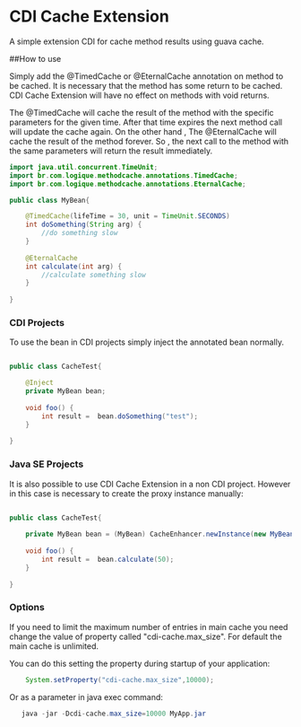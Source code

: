 # CDI Cache Extension
A simple extension CDI for cache method results using guava cache.

##How to use

Simply add the @TimedCache or @EternalCache annotation on method to be cached. 
It is necessary that the method has some return to be cached. CDI Cache Extension will have no effect on methods with void returns.

The @TimedCache will cache the result of the method with the specific parameters for the given time. After that time expires the next method call will
update the cache again. On the other hand , The @EternalCache will cache the result of the method forever. So , the next call to the method with the same parameters will return the result immediately.

```java
import java.util.concurrent.TimeUnit;
import br.com.logique.methodcache.annotations.TimedCache;
import br.com.logique.methodcache.annotations.EternalCache;

public class MyBean{

    @TimedCache(lifeTime = 30, unit = TimeUnit.SECONDS)
    int doSomething(String arg) {
        //do something slow
    }
    
    @EternalCache
    int calculate(int arg) {
        //calculate something slow
    }    
    
}
```

### CDI Projects

To use the bean in CDI projects simply inject the annotated bean normally. 

```java

public class CacheTest{

    @Inject
    private MyBean bean;
    
    void foo() {
        int result =  bean.doSomething("test");
    }
    
}

```
### Java SE Projects

It is also possible to use CDI Cache Extension in a non CDI project. However in this case is necessary to create the proxy instance manually:

```java

public class CacheTest{
    
    private MyBean bean = (MyBean) CacheEnhancer.newInstance(new MyBean());
    
    void foo() {
        int result =  bean.calculate(50);
    }
    
}
```

### Options 

If you need to limit the maximum number of entries in main cache you need change the value of property called "cdi-cache.max_size". 
For default the main cache is unlimited.

You can do this setting the property during startup of your application:

```java
    System.setProperty("cdi-cache.max_size",10000);
```

Or as a parameter in java exec command:
 
```java
   java -jar -Dcdi-cache.max_size=10000 MyApp.jar
``` 
    




  
 